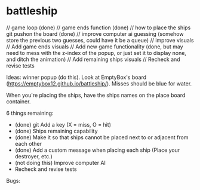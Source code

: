 # battleship

// game loop (done)
// game ends function (done)
// how to place the ships git pushon the board (done)
// improve computer ai guessing (somehow store the previous two guesses,
could have it be a queue)
// improve visuals
// Add game ends visuals
// Add new game functionality (done, but may need to mess with the
z-index of the popup, or just set it to display none, and ditch the animation)
// Add remaining ships visuals
// Recheck and revise tests

Ideas: winner popup (do this). Look at EmptyBox's board (https://emptybox12.github.io/battleship/). Misses should
be blue for water.

When you're placing the ships, have the ships names on the place board
container.

6 things remaining:
- (done) git Add a key (X = miss, O = hit)
- (done) Ships remaining capability
- (done) Make it so that ships cannot be placed next to or adjacent from each
  other
- (done) Add a custom message when placing each ship (Place your destroyer, etc.)
- (not doing this) Improve computer AI
- Recheck and revise tests

Bugs:
